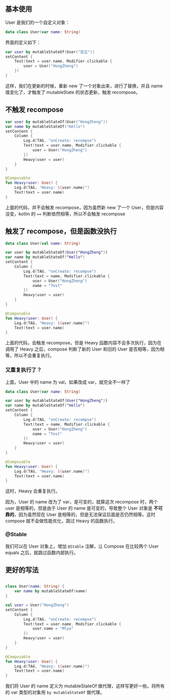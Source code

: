 ## 基本使用

User 是我们的一个自定义对象：
```kotlin
data class User(var name: String)
```

界面的定义如下：

```kotlin
var user by mutableStateOf(User("宏正"))  
setContent {  
    Text(text = user.name, Modifier.clickable {  
        user = User("HongZheng")  
    })  
}
```

这样，我们在更新的时候，重新 new 了一个对象出来，进行了替换，并且 name 值变化了，才触发了 mutableState 的状态更新，触发 recompose。

## 不触发 recompose

```kotlin
var user by mutableStateOf(User("HongZheng"))  
var name by mutableStateOf("Hello")  
setContent {  
    Column {  
        Log.d(TAG, "onCreate: recompse")  
        Text(text = user.name, Modifier.clickable {  
            user = User("HongZheng")  
        })  
        Heavy(user = user)  
    }  
}

@Composable  
fun Heavy(user: User) {  
    Log.d(TAG, "Heavy: ${user.name}")  
    Text(text = user.name)  
}
```

上面的代码，并不会触发 recompose，因为虽然新 new 了一个 User，但是内容没变，kotlin 的 `==` 判断依然相等，所以不会触发 recompose

## 触发了 recompose，但是函数没执行

```kotlin
data class User(val name: String)

var user by mutableStateOf(User("HongZheng"))  
var name by mutableStateOf("Hello")  
setContent {  
    Column {  
        Log.d(TAG, "onCreate: recompse")  
        Text(text = name, Modifier.clickable {  
            user = User("HongZheng")  
            name = "Test"  
        })  
        Heavy(user = user)  
    }  
}

@Composable  
fun Heavy(user: User) {  
    Log.d(TAG, "Heavy: ${user.name}")  
    Text(text = user.name)  
}
```

上面的代码，会触发 recompose，但是 Heavy 函数内容不会多次执行，因为在调用了 Heavy 之后，compose 判断了新的 User 和旧的 User 是否相等，因为相等，所以不会重复执行。

### 又重复执行了？

上面，User 中的 name 为 val，如果改成 var，就完全不一样了

```kotlin
data class User(var name: String)

var user by mutableStateOf(User("HongZheng"))  
var name by mutableStateOf("Hello")  
setContent {  
    Column {  
        Log.d(TAG, "onCreate: recompse")  
        Text(text = name, Modifier.clickable {  
            user = User("HongZheng")  
            name = "Test"  
        })  
        Heavy(user = user)  
    }  
}

@Composable  
fun Heavy(user: User) {  
    Log.d(TAG, "Heavy: ${user.name}")  
    Text(text = user.name)  
}
```

这时，Heavy 会重复执行。

因为，User 的 name 改为了 var，是可变的，就算这次 recompose 时，两个 user 是相等的，但是由于 User 的 name 是可变的，导致整个 User 对象是 **不可靠的**，因为虽然现在 User 是相等的，但是无法保证后面是否仍然相等。这时 compose 就不会做性能优化，跳过 Heavy 的函数执行。

### @Stable

我们可以在 User 对象上，增加 `@Stable` 注解，让 Compose 在比较两个 User equals 之后，就跳过函数内部执行。

## 更好的写法

```kotlin

class User(name: String) {  
    var name by mutableStateOf(name)  
}

val user = User("HongZheng")  
setContent {  
    Column {  
        Log.d(TAG, "onCreate: recompse")  
        Text(text = user.name, Modifier.clickable {  
            user.name = "Mlya"  
        })  
        Heavy(user = user)  
    }  
}

@Composable  
fun Heavy(user: User) {  
    Log.d(TAG, "Heavy: ${user.name}")  
    Text(text = user.name)  
}
```

我们将 User 的 name 定义为 mutableStateOf 做代理，这样写更好一些。将所有的 var 类型的对象用 `by mutableStateOf` 做代理。

